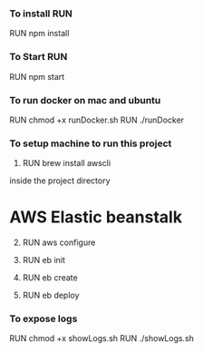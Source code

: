 ### To install RUN ###

RUN npm install

### To Start RUN ###

RUN npm start


### To run docker on mac and ubuntu ###

RUN chmod +x runDocker.sh
RUN ./runDocker

### To setup machine to run this project ###

1. RUN brew install awscli

inside the project directory

# AWS Elastic beanstalk

2. RUN aws configure

3. RUN eb init

4. RUN eb create

5. RUN eb deploy

### To expose logs ###

RUN chmod +x showLogs.sh
RUN ./showLogs.sh
